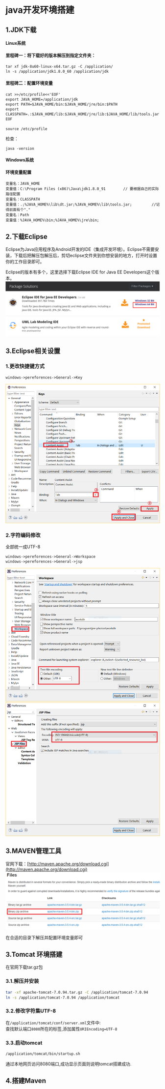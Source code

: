 # java开发环境搭建

## 1.JDK下载

#### Linux系统
#### 里程碑一：将下载好的版本解压到指定文件夹：<br>
```
tar xf jdk-8u60-linux-x64.tar.gz -C /application/
ln -s /application/jdk1.8.0_60 /application/jdk
```

#### 里程碑二：配置环境变量
```
cat >>/etc/profile<<'EOF'
export JAVA_HOME=/application/jdk
export PATH=$JAVA_HOME/bin:$JAVA_HOME/jre/bin:$PATH
export CLASSPATH=.:$JAVA_HOME/lib:$JAVA_HOME/jre/lib:$JAVA_HOME/lib/tools.jar
EOF

source /etc/profile
```

检查：<br>
```
java -version
```

#### Windows系统
#### 环境变量配置
```
变量名：JAVA_HOME
变量值：C:\Program Files (x86)\Java\jdk1.8.0_91        // 要根据自己的实际路径配置
变量名：CLASSPATH
变量值：.;%JAVA_HOME%\lib\dt.jar;%JAVA_HOME%\lib\tools.jar;         //记得前面有个"."
变量名：Path
变量值：%JAVA_HOME%\bin;%JAVA_HOME%\jre\bin;
```

## 2.下载Eclipse
Eclipse为Java应用程序及Android开发的IDE（集成开发环境）。Eclipse不需要安装，下载后把解压包解压后，剪切eclipse文件夹到你想安装的地方，打开时设置你的工作目录即可。<br>

Eclipse的版本有多个，这里选择下载Eclipse IDE for Java EE Developers这个版本。<br>
![fail](img/1.1.PNG)<br>

## 3.Eclipse相关设置
### 1.更改快捷键方式
```
windows->pereforences->General->Key
```
![fail](img/1.3.PNG)<br>

### 2.字符编码修改
全部统一成UTF-8<br>
```
windows->pereforences->General->Workspace
windows->pereforences->General->jsp
```
![fail](img/1.4.PNG)<br>
![fail](img/1.5.PNG)<br>

## 3.MAVEN管理工具
官网下载：[http://maven.apache.org/download.cgi](http://maven.apache.org/download.cgi)<br>
![fail](img/1.2.PNG)<br>

在合适的目录下解压并配置环境变量即可<br>


## 3.Tomcat 环境搭建
在官网下载tar.gz包<br>

### 3.1.解压并安装
```sh
tar -xf apache-tomcat-7.0.94.tar.gz -C /application/tomcat-7.0.94
ln -s /application/tomcat-7.0.94 /application/tomcat
```

### 3.2.修改字符集UTF-8
在``/application/tomcat/conf/server.xml``文件中:<br>
查找默认端口``8080``所在的标签,添加属性``URIEncoding=UTF-8``<br>

### 3.3.启动tomcat
```sh
/application/tomcat/bin/startup.sh
```

通过本地网页访问8080端口,成功显示页面则说明tomcat搭建成功.<br>

## 4.搭建Maven